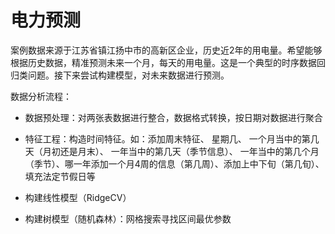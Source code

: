 # 电力预测
案例数据来源于江苏省镇江扬中市的高新区企业，历史近2年的用电量。希望能够根据历史数据，精准预测未来一个月，每天的用电量。这是一个典型的时序数据回归类问题。接下来尝试构建模型，对未来数据进行预测。

数据分析流程：
- 数据预处理：对两张表数据进行整合，数据格式转换，按日期对数据进行聚合
- 特征工程：构造时间特征。如：添加周末特征、
星期几、
一个月当中的第几天（月初还是月末）、
一年当中的第几天（季节信息）、
一年当中的第几个月（季节）、哪一年添加一个月4周的信息（第几周）、添加上中下旬（第几旬）、填充法定节假日等

- 构建线性模型（RidgeCV）
- 构建树模型（随机森林）：网格搜索寻找区间最优参数
